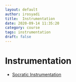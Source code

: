 ```yaml
---
layout: default
author: irosyadi
title:  Instrumentation
date: 2020-09-14 11:35:20
category: course
tags: instrumentation
draft: false
---
```


# Instrumentation

- [Socratic Instrumentation](https://www.ibiblio.org/kuphaldt/socratic/sinst/)